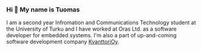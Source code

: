 ### Hi 👋 My name is Tuomas
I am a second year Infromation and Communications Technology student at the University of Turku and I have worked at Oras Ltd. as a software developer for embedded systems. I'm also a part of up-and-coming software development company [KvanttoriOy](https://kvanttori.fi).
